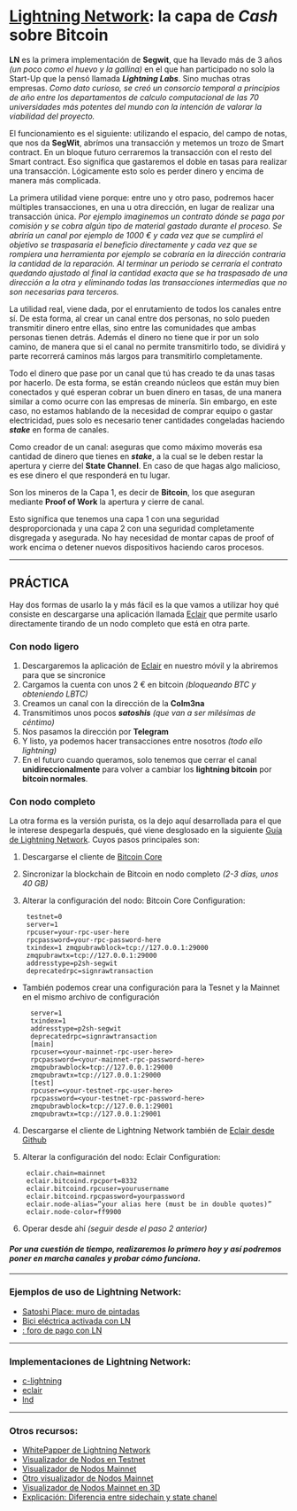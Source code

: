 # __[Lightning Network](https://lightning.network/): la capa de _Cash_ sobre Bitcoin__

__LN__ es la primera implementación de __Segwit__, que ha llevado más de 3 años _(un poco como el huevo y la gallina)_ en el que han participado no solo la Start-Up que la pensó llamada ___Lightning Labs___. Sino muchas otras empresas. _Como dato curioso, se creó un consorcio temporal a principios de año entre los departamentos de calculo computacional de las 70 universidades más potentes del mundo con la intención de valorar la viabilidad del proyecto._

El funcionamiento es el siguiente: utilizando el espacio, del campo de notas, que nos da __SegWit__, abrímos una transacción y metemos un trozo de Smart contract. En un bloque futuro cerraremos la transacción con el resto del Smart contract. Eso significa que gastaremos el doble en tasas para realizar una transacción. Lógicamente esto solo es perder dinero y encima de manera más complicada.

La primera utilidad viene porque: entre uno y otro paso, podremos hacer múltiples transacciones, en una u otra dirección, en lugar de realizar una transacción única. _Por ejemplo imaginemos un contrato dónde se paga por comisión y se cobra algún tipo de material gastado durante el proceso. Se abriría un canal por ejemplo de 1000 € y cada vez que se cumplirá el objetivo se traspasaría el beneficio directamente y cada vez que se rompiera una herramienta por ejemplo se cobraría en la dirección contraria la cantidad de la reparación. Al terminar un periodo se cerraría el contrato quedando ajustado al final la cantidad exacta que se ha traspasado de una dirección a la otra y eliminando todas las transacciones intermedias que no son necesarias para terceros._

La utilidad real, viene dada, por el enrutamiento de todos los canales entre sí. De esta forma, al crear un canal entre dos personas, no solo pueden transmitir dinero entre ellas, sino entre las comunidades que ambas personas tienen detrás. Además el dinero no tiene que ir por un solo camino, de manera que si el canal no permite transmitirlo todo, se dividirá y parte recorrerá caminos más largos para transmitirlo completamente.

Todo el dinero que pase por un canal que tú has creado te da unas tasas por hacerlo. De esta forma, se están creando núcleos que están muy bien conectados y qué esperan cobrar un buen dinero en tasas, de una manera similar a como ocurre con las empresas de minería. Sin embargo, en este caso, no estamos hablando de la necesidad de comprar equipo o gastar electricidad, pues solo es necesario tener cantidades congeladas haciendo ___stake___ en forma de canales.

Como creador de un canal: aseguras que como máximo moverás esa cantidad de dinero que tienes en ___stake___, a la cual se le deben restar la apertura y cierre del __State Channel__. En caso de que hagas algo malicioso, es ese dinero el que responderá en tu lugar.

Son los mineros de la Capa 1, es decir de __Bitcoin__, los que aseguran mediante __Proof of Work__ la apertura y cierre de canal.

Esto significa que tenemos una capa 1 con una seguridad desproporcionada y una capa 2 con una seguridad completamente disgregada y asegurada. No hay necesidad de montar capas de proof of work encima o detener nuevos dispositivos haciendo caros procesos.

_______________________________
## __PRÁCTICA__

Hay dos formas de usarlo la  y más fácil es la que vamos a utilizar hoy qué consiste en descargarse una aplicación llamada [Eclair](https://github.com/ACINQ/eclair/releases) que permite usarlo directamente tirando de un nodo completo que está en otra parte.

### Con nodo ligero
1. Descargaremos la aplicación de [Eclair](https://github.com/ACINQ/eclair/releases) en nuestro móvil y la abriremos para que se sincronice
2. Cargamos la cuenta con unos 2 € en bitcoin _(bloqueando BTC y obteniendo LBTC)_
3. Creamos un canal con la dirección de la __Colm3na__
4. Transmitimos unos pocos ___satoshis___ _(que van a ser milésimas de céntimo)_  
5. Nos pasamos la dirección por __Telegram__
6. Y listo, ya podemos hacer transacciones entre nosotros _(todo ello lightning)_
7. En el futuro cuando queramos, solo tenemos que cerrar el canal __unidireccionalmente__ para volver a cambiar los __lightning bitcoin__ por __bitcoin normales__.

### Con nodo completo
La otra forma es la versión purista, os la dejo aquí desarrollada para el que le interese despegarla después, qué viene desglosado en la siguiente [Guía de Lightning Network](https://medium.com/coinmonks/guide-setup-a-lightning-network-node-on-windows-8475206807f). Cuyos pasos principales son:
1. Descargarse el cliente de [Bitcoin Core](https://bitcoin.org/en/download)
2. Sincronizar la blockchain de Bitcoin en nodo completo _(2-3 días, unos 40 GB)_
3. Alterar la configuración del nodo:
        Bitcoin Core Configuration:

        testnet=0
        server=1
        rpcuser=your-rpc-user-here
        rpcpassword=your-rpc-password-here
        txindex=1 zmqpubrawblock=tcp://127.0.0.1:29000
        zmqpubrawtx=tcp://127.0.0.1:29000
        addresstype=p2sh-segwit
        deprecatedrpc=signrawtransaction

- También podemos crear una configuración para la Tesnet y la Mainnet en el mismo archivo de configuración

        server=1
        txindex=1
        addresstype=p2sh-segwit
        deprecatedrpc=signrawtransaction
        [main]
        rpcuser=<your-mainnet-rpc-user-here>
        rpcpassword=<your-mainnet-rpc-password-here>
        zmqpubrawblock=tcp://127.0.0.1:29000
        zmqpubrawtx=tcp://127.0.0.1:29000
        [test]
        rpcuser=<your-testnet-rpc-user-here>
        rpcpassword=<your-testnet-rpc-password-here>
        zmqpubrawblock=tcp://127.0.0.1:29001
        zmqpubrawtx=tcp://127.0.0.1:29001
4. Descargarse el cliente de Lightning Network también de [Eclair desde Github](https://github.com/ACINQ/eclair/releases)
5. Alterar la configuración del nodo:
        Eclair Configuration:

        eclair.chain=mainnet
        eclair.bitcoind.rpcport=8332
        eclair.bitcoind.rpcuser=yourusername
        eclair.bitcoind.rpcpassword=yourpassword
        eclair.node-alias=”your alias here (must be in double quotes)”
        eclair.node-color=ff9900
5. Operar desde ahí _(seguir desde el paso 2 anterior)_

#### _Por una cuestión de tiempo, realizaremos lo primero hoy y así podremos poner en marcha canales y probar cómo funciona._
_______________________________
### Ejemplos de uso de __Lightning Network__:

- [Satoshi Place: muro de pintadas](https://satoshis.place/)
- [Bici eléctrica activada con LN](https://github.com/leblitzdick/lightning-bike)
- [: foro de pago con LN](https://)
_______________________________
### Implementaciones de Lightning Network:

 - [c-lightning](https://github.com/ElementsProject/lightning/releases)
 - [eclair](https://github.com/ACINQ/eclair)
 - [lnd](https://github.com/lightningnetwork/lnd)

_______________________________
### Otros recursos:

- [WhitePapper de Lightning Network](https://lightning.network/lightning-network-paper.pdf)
- [Visualizador de Nodos en Testnet](https://explorer.acinq.co/)
- [Visualizador de Nodos Mainnet](https://graph.lndexplorer.com/)
- [Otro visualizador de Nodos Mainnet](https://rompert.com/recksplorer/)
- [Visualizador de Nodos Mainnet en 3D](https://lnd3.vanilla.co.za/multinodegraphs/index.html)
- [Explicación: Diferencia entre sidechain y state chanel](https://hackernoon.com/difference-between-sidechains-and-state-channels-2f5dfbd10707)
